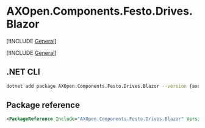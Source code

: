 # AXOpen.Components.Festo.Drives.Blazor

[!INCLUDE [General](../../docs/README.md)]

[!INCLUDE [General](../../../../docfx/articles/notes/NUGET_PACAKGE_BLAZOR_GENERAL.md)]

## .NET CLI

~~~bash
dotnet add package AXOpen.Components.Festo.Drives.Blazor --version {axopen-version}
~~~

## Package reference

~~~xml
<PackageReference Include="AXOpen.Components.Festo.Drives.Blazor" Version="{axopen-version}" />
~~~
